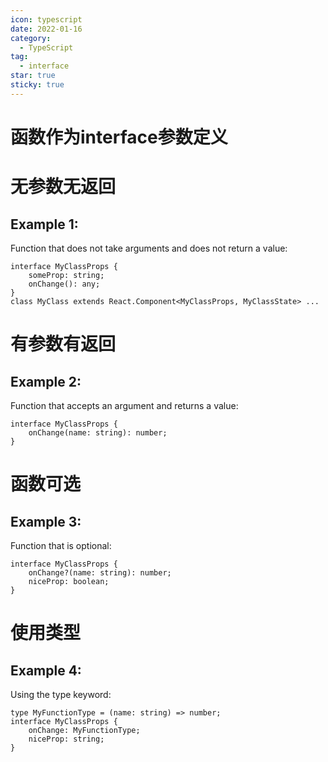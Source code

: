 ```yaml
---
icon: typescript
date: 2022-01-16
category:
  - TypeScript
tag:
  - interface
star: true
sticky: true
---
```


# 函数作为interface参数定义

# 无参数无返回

## Example 1:

Function that does not take arguments and does not return a value:

```tsx
interface MyClassProps {
    someProp: string;
    onChange(): any;
}
class MyClass extends React.Component<MyClassProps, MyClassState> ...
```

# 有参数有返回

## Example 2:

Function that accepts an argument and returns a value:

```tsx
interface MyClassProps {
    onChange(name: string): number;
}
```

# 函数可选

## Example 3:

Function that is optional:

```tsx
interface MyClassProps {
    onChange?(name: string): number;
    niceProp: boolean;
}
```

# 使用类型

## Example 4:

Using the type keyword:

```
type MyFunctionType = (name: string) => number;
interface MyClassProps {
    onChange: MyFunctionType;
    niceProp: string;
}
```